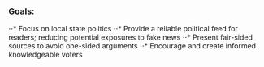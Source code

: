 
### Goals:

⋅⋅* Focus on local state politics
⋅⋅* Provide a reliable political feed for readers; reducing potential exposures to fake news
⋅⋅* Present fair-sided sources to avoid one-sided arguments
⋅⋅* Encourage and create informed knowledgeable voters

